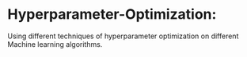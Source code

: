 # Hyperparameter-Optimization:  
Using different techniques of hyperparameter optimization on different Machine learning algorithms.
